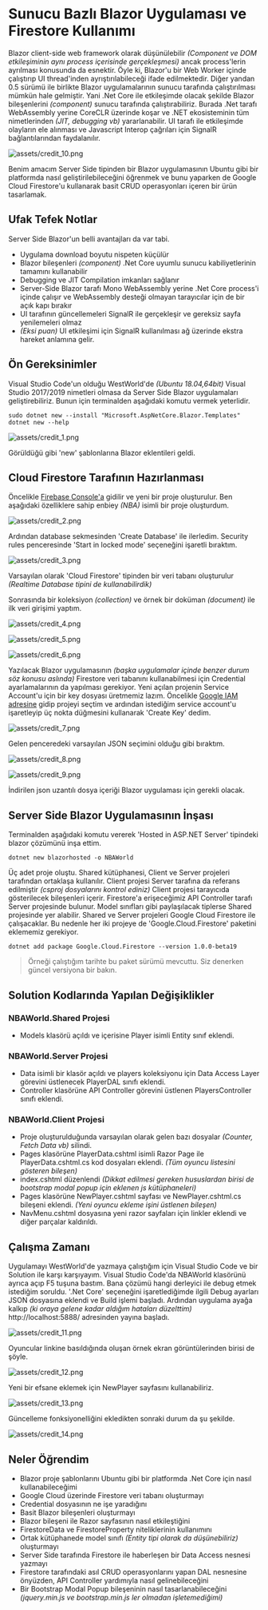 # Sunucu Bazlı Blazor Uygulaması ve Firestore Kullanımı

Blazor client-side web framework olarak düşünülebilir _(Component ve DOM etkileşiminin aynı process içerisinde gerçekleşmesi)_ ancak process'lerin ayrılması konusunda da esnektir. Öyle ki, Blazor'u bir Web Worker içinde çalıştırıp UI thread'inden ayrıştırılabileceği ifade edilmektedir. Diğer yandan 0.5 sürümü ile birlikte Blazor uygulamalarının sunucu tarafında çalıştırılması mümkün hale gelmiştir. Yani .Net Core ile etkileşimde olacak şekilde Blazor bileşenlerini _(component)_ sunucu tarafında çalıştırabiliriz. Burada .Net tarafı WebAssembly yerine CoreCLR üzerinde koşar ve .NET ekosisteminin tüm nimetlerinden _(JIT, debugging vb)_ yararlanabilir. UI tarafı ile etkileşimde olayların ele alınması ve Javascript Interop çağrıları için SignalR bağlantılarından faydalanılır.

![assets/credit_10.png](assets/credit_10.png)

Benim amacım Server Side tipinden bir Blazor uygulamasının Ubuntu gibi bir platformda nasıl geliştirilebileceğini öğrenmek ve bunu yaparken de Google Cloud Firestore'u kullanarak basit CRUD operasyonları içeren bir ürün tasarlamak.

## Ufak Tefek Notlar

Server Side Blazor'un belli avantajları da var tabi.

- Uygulama download boyutu nispeten küçülür
- Blazor bileşenleri _(component)_ .Net Core uyumlu sunucu kabiliyetlerinin tamamını kullanabilir
- Debugging ve JIT Compilation imkanları sağlanır
- Server-Side Blazor tarafı Mono WebAssembly yerine .Net Core process'i içinde çalışır ve WebAssembly desteği olmayan tarayıcılar için de bir açık kapı bırakır
- UI tarafının güncellemeleri SignalR ile gerçekleşir ve gereksiz sayfa yenilemeleri olmaz
- _(Eksi puan)_ UI etkileşimi için SignalR kullanılması ağ üzerinde ekstra hareket anlamına gelir.

## Ön Gereksinimler

Visual Studio Code'un olduğu WestWorld'de _(Ubuntu 18.04,64bit)_ Visual Studio 2017/2019 nimetleri olmasa da Server Side Blazor uygulamaları geliştirebiliriz. Bunun için terminalden aşağıdaki komutu vermek yeterlidir.

```
sudo dotnet new --install "Microsoft.AspNetCore.Blazor.Templates"
dotnet new --help
```

![assets/credit_1.png](assets/credit_1.png)

Görüldüğü gibi 'new' şablonlarına Blazor eklentileri geldi.

## Cloud Firestore Tarafının Hazırlanması

Öncelikle [Firebase Console'a](https://console.firebase.google.com/) gidilir ve yeni bir proje oluşturulur. Ben aşağıdaki özelliklere sahip enbiey _(NBA)_ isimli bir proje oluşturdum.

![assets/credit_2.png](assets/credit_2.png)

Ardından database sekmesinden 'Create Database' ile ilerledim. Security rules penceresinde 'Start in locked mode' seçeneğini işaretli bıraktım.

![assets/credit_3.png](assets/credit_3.png)

Varsayılan olarak 'Cloud Firestore' tipinden bir veri tabanı oluşturulur _(Realtime Database tipini de kullanabilirdik)_

Sonrasında bir koleksiyon _(collection)_ ve örnek bir doküman _(document)_ ile ilk veri girişimi yaptım.

![assets/credit_4.png](assets/credit_4.png)

![assets/credit_5.png](assets/credit_5.png)

![assets/credit_6.png](assets/credit_6.png)

Yazılacak Blazor uygulamasının _(başka uygulamalar içinde benzer durum söz konusu aslında)_ Firestore veri tabanını kullanabilmesi için Credential ayarlamalarının da yapılması gerekiyor. Yeni açılan projenin Service Account'u için bir key dosyası üretmemiz lazım. Öncelikle [Google IAM adresine]( https://console.cloud.google.com/iam-admin/) gidip projeyi seçtim ve ardından istediğim service account'u işaretleyip üç nokta düğmesini kullanarak 'Create Key' dedim.

![assets/credit_7.png](assets/credit_7.png)

Gelen penceredeki varsayılan JSON seçimini olduğu gibi bıraktım.

![assets/credit_8.png](assets/credit_8.png)

![assets/credit_9.png](assets/credit_9.png)

İndirilen json uzantılı dosya içeriği Blazor uygulaması için gerekli olacak.

## Server Side Blazor Uygulamasının İnşası

Terminalden aşağıdaki komutu vererek 'Hosted in ASP.NET Server' tipindeki blazor çözümünü inşa ettim.

```
dotnet new blazorhosted -o NBAWorld
```

Üç adet proje oluştu. Shared kütüphanesi, Client ve Server projeleri tarafından ortaklaşa kullanılır. Client projesi Server tarafına da referans edilmiştir _(csproj dosyalarını kontrol ediniz)_ Client projesi tarayıcıda gösterilecek bileşenleri içerir. Firestore'a erişeceğimiz API Controller tarafı Server projesinde bulunur. Model sınıfları gibi paylaşılacak tiplerse Shared projesinde yer alabilir. Shared ve Server projeleri Google Cloud Firestore ile çalışacaklar. Bu nedenle her iki projeye de 'Google.Cloud.Firestore' paketini eklememiz gerekiyor.

```
dotnet add package Google.Cloud.Firestore --version 1.0.0-beta19
```

>Örneği çalıştığım tarihte bu paket sürümü mevcuttu. Siz denerken güncel versiyona bir bakın.

## Solution Kodlarında Yapılan Değişiklikler

### NBAWorld.Shared Projesi

- Models klasörü açıldı ve içerisine Player isimli Entity sınıf eklendi.

### NBAWorld.Server Projesi

- Data isimli bir klasör açıldı ve players koleksiyonu için Data Access Layer görevini üstlenecek PlayerDAL sınıfı eklendi.
- Controller klasörüne API Controller görevini üstlenen PlayersController sınıfı eklendi.

### NBAWorld.Client Projesi

- Proje oluşturulduğunda varsayılan olarak gelen bazı dosyalar _(Counter, Fetch Data vb)_ silindi.
- Pages klasörüne PlayerData.cshtml isimli Razor Page ile PlayerData.cshtml.cs kod dosyaları eklendi. _(Tüm oyuncu listesini gösteren bileşen)_
- index.cshtml düzenlendi _(Dikkat edilmesi gereken hususlardan birisi de bootstrap modal popup için eklenen js kütüphaneleri)_
- Pages klasörüne NewPlayer.cshtml sayfası ve NewPlayer.cshtml.cs bileşeni eklendi. _(Yeni oyuncu ekleme işini üstlenen bileşen)_
- NavMenu.cshtml dosyasına yeni razor sayfaları için linkler eklendi ve diğer parçalar kaldırıldı.

## Çalışma Zamanı

Uygulamayı WestWorld'de yazmaya çalıştığım için Visual Studio Code ve bir Solution ile karşı karşıyayım. Visual Studio Code'da NBAWorld klasörünü ayrıca açıp F5 tuşuna bastım. Bana çözümü hangi derleyici ile debug etmek istediğim soruldu. '.Net Core' seçeneğini işaretlediğimde ilgili Debug ayarları JSON dosyasına eklendi ve Build işlemi başladı. Ardından uygulama ayağa kalkıp _(ki oraya gelene kadar aldığım hataları düzelttim)_ http://localhost:5888/ adresinden yayına başladı. 

![assets/credit_11.png](assets/credit_11.png)

Oyuncular linkine basıldığında oluşan örnek ekran görüntülerinden birisi de şöyle.

![assets/credit_12.png](assets/credit_12.png)

Yeni bir efsane eklemek için NewPlayer sayfasını kullanabiliriz.

![assets/credit_13.png](assets/credit_13.png)

Güncelleme fonksiyonelliğini ekledikten sonraki durum da şu şekilde.

![assets/credit_14.png](assets/credit_14.png)

## Neler Öğrendim

- Blazor proje şablonlarını Ubuntu gibi bir platformda .Net Core için nasıl kullanabileceğimi
- Google Cloud üzerinde Firestore veri tabanı oluşturmayı
- Credential dosyasının ne işe yaradığını
- Basit Blazor bileşenleri oluşturmayı
- Blazor bileşeni ile Razor sayfasının nasıl etkileştiğini
- FirestoreData ve FirestoreProperty niteliklerinin kullanımını
- Ortak kütüphanede model sınıfı _(Entity tipi olarak da düşünebiliriz)_ oluşturmayı
- Server Side tarafında Firestore ile haberleşen bir Data Access nesnesi yazmayı
- Firestore tarafındaki asıl CRUD operasyonlarını yapan DAL nesnesine önyüzden, API Controller yardımıyla nasıl gelinebileceğini
- Bir Bootstrap Modal Popup bileşeninin nasıl tasarlanabileceğini _(jquery.min.js ve bootstrap.min.js ler olmadan işletemediğimi)_
